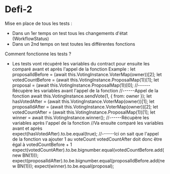 # Defi-2

Mise en place de tous les tests :

- Dans un 1er temps on test tous les changements d'état (WorkflowStatus)
- Dans un 2nd temps on test toutes les différentes fonctions

Comment fonctionne les tests ?

- Les tests vont récupéré les variables du contract pour ensuite les comparé avant et après l'appel de la fonction
  Example :
  let proposalIdBefore = (await this.VotingInstance.VoterMap(owner))[2];
  let votedCountBefore = (await this.VotingInstance.ProposalMap(1))[1];
  let proposal = (await this.VotingInstance.ProposalMap(1))[0];
  //------Récupère les variables avant l'appel de la fonction
  //------Appel de la fonction
  await this.VotingInstance.sendVote(1, { from: owner });
  let hasVotedAfter = (await this.VotingInstance.VoterMap(owner))[1];
  let proposalIdAfter = (await this.VotingInstance.VoterMap(owner))[2];
  let votedCountAfter = (await this.VotingInstance.ProposalMap(1))[1];
  let winner = await this.VotingInstance.winner();
  //------Récupère les variables après l'appel de la fonction
  //Va ensuite comparé les variables avant et après  
   expect(hasVotedAfter).to.be.equal(true);
  //------Ici on sait que l'appel de la fonction va ajouter 1 au voteCount votedCountAfter doit donc être égal à votedCountBefore + 1
  expect(votedCountAfter).to.be.bignumber.equal(votedCountBefore.add(new BN(1)));
  expect(proposalIdAfter).to.be.bignumber.equal(proposalIdBefore.add(new BN(1)));
  expect(winner).to.be.equal(proposal);
